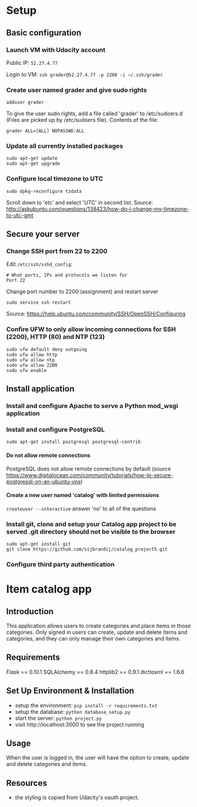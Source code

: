 # Setup

## Basic configuration

### Launch VM with Udacity account
Public IP: ```52.27.4.77```

Login to VM: ```ssh grader@52.27.4.77 -p 2200 -i ~/.ssh/grader```

### Create user named grader and give sudo rights
```
adduser grader
```
To give the user sudo rights, add a file called 'grader' to /etc/sudoers.d (Files are picked up by /etc/sudoers file). Contents of the file:
```
grader ALL=(ALL) NOPASSWD:ALL
```

### Update all currently installed packages
```
sudo apt-get update
sudo apt-get upgrade
```

### Configure local timezone to UTC
```
sudo dpkg-reconfigure tzdata
```
Scroll down to 'etc' and select 'UTC' in second list.
Source: http://askubuntu.com/questions/138423/how-do-i-change-my-timezone-to-utc-gmt

## Secure your server

### Change SSH port from 22 to 2200
Edit ```/etc/ssh/sshd_config```:
```
# What ports, IPs and protocols we listen for
Port 22
```
Change port number to 2200 (assignment) and restart server
```
sudo service ssh restart
```

Source: https://help.ubuntu.com/community/SSH/OpenSSH/Configuring


### Confire UFW to only allow incoming connections for SSH (2200), HTTP (80) and NTP (123)
```
sudo ufw default deny outgoing
sudo ufw allow http
sudo ufw allow ntp
sudo ufw allow 2200
sudo ufw enable
```

## Install application

### Install and configure Apache to serve a Python mod_wsgi application
### Install and configure PostgreSQL
```
sudo apt-get install postgresql postgresql-contrib
```

#### Do not allow remote connections
PostgreSQL does not allow remote connections by default (source https://www.digitalocean.com/community/tutorials/how-to-secure-postgresql-on-an-ubuntu-vps)

#### Create a new user named 'catalog' with limited permissions
```createuser --interactive```
answer 'no' to all of the questions

### Install git, clone and setup your Catalog app project to be served .git directory should not be visible to the browser
```
sudo apt-get install git
git clone https://github.com/sijbrandij/catalog_project5.git
```

### Configure third party authentication


# Item catalog app

## Introduction
This application allows users to create categories and place items in those categories. Only signed in users can create, update and delete items and categories, and they can only manage their own categories and items.

## Requirements
Flask == 0.10.1
SQLAlchemy == 0.8.4
httplib2 == 0.9.1
dicttoxml == 1.6.6

## Set Up Environment & Installation
- setup the environment: ```pip install -r requirements.txt```
- setup the database: ```python database_setup.py```
- start the server: ```python project.py```
- visit http://localhost:3000 to see the project running

## Usage
When the user is logged in, the user will have the option to create, update and delete categories and items.

## Resources
- the styling is copied from Udacity's oauth project.
